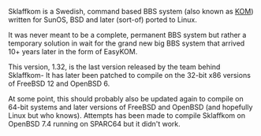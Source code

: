 Sklaffkom is a Swedish, command based BBS system (also known as [KOM](https://en.wikipedia.org/wiki/KOM_(bulletin_board_system))) written for SunOS, BSD and later (sort-of) ported to Linux. 

It was never meant to be a complete, permanent BBS system but rather a temporary solution in wait for the grand new big BBS system that arrived 10+ years later in the form of EasyKOM. 

This version, 1.32, is the last version released by the team behind Sklaffkom- It has later been patched to compile on the 32-bit x86 versions of FreeBSD 12 and OpenBSD 6. 

At some point, this should probably also be updated again to compile on 64-bit systems and later versions of FreeBSD and OpenBSD (and hopefully Linux but who knows). Attempts has been made to compile Sklaffkom on OpenBSD 7.4 running on SPARC64 but it didn't work. 
